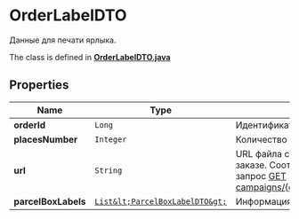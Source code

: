 

# OrderLabelDTO

Данные для печати ярлыка.

The class is defined in **[OrderLabelDTO.java](../../src/main/java/org/openapitools/model/OrderLabelDTO.java)**

## Properties

Name | Type | Description | Notes
------------ | ------------- | ------------- | -------------
**orderId** | `Long` | Идентификатор заказа. | 
**placesNumber** | `Integer` | Количество коробок в заказе. | 
**url** | `String` | URL файла с ярлыками‑наклейками на все коробки в заказе.  Соответствует URL, по которому выполняется запрос [GET campaigns/{campaignId}/orders/{orderId}/delivery/labels](../../reference/orders/generateOrderLabels.md).  | 
**parcelBoxLabels** | [`List&lt;ParcelBoxLabelDTO&gt;`](ParcelBoxLabelDTO.md) | Информация на ярлыке. | 






